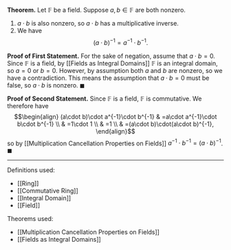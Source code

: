 **Theorem.** Let $\mathbb{F}$ be a field. Suppose $a,b\in \mathbb{F}$ are both nonzero.
1. $a\cdot b$ is also nonzero, so $a\cdot b$ has a multiplicative inverse.
2. We have $$(a\cdot b)^{-1}=a^{-1}\cdot b^{-1}.$$

**Proof of First Statement.** For the sake of negation, assume that $a\cdot b=0$. Since $\mathbb{F}$ is a field, by [[Fields as Integral Domains]] $\mathbb{F}$ is an integral domain, so $a=0$ or $b=0$. However, by assumption both $a$ and $b$ are nonzero, so we have a contradiction. This means the assumption that $a\cdot b=0$ must be false, so $a\cdot b$ is nonzero. $\blacksquare$

**Proof of Second Statement.** Since $\mathbb{F}$ is a field, $\mathbb{F}$ is commutative. We therefore have
$$\begin{align}
(a\cdot b)\cdot a^{-1}\cdot b^{-1} & =a\cdot a^{-1}\cdot b\cdot b^{-1} \\
 & =1\cdot 1 \\
 & =1 \\
 & =(a\cdot b)\cdot(a\cdot b)^{-1},
\end{align}$$
so by [[Multiplication Cancellation Properties on Fields]] $a^{-1}\cdot b^{-1}=(a\cdot b)^{-1}$. $\blacksquare$
***
Definitions used:
- [[Ring]]
- [[Commutative Ring]]
- [[Integral Domain]]
- [[Field]]

Theorems used:
- [[Multiplication Cancellation Properties on Fields]]
- [[Fields as Integral Domains]]
